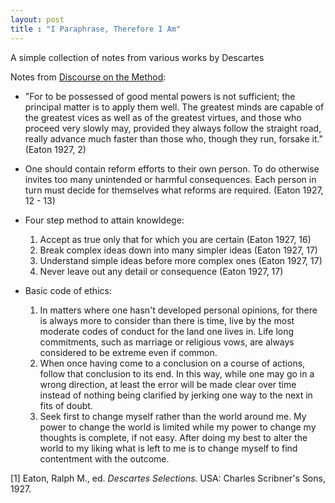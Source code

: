 ```yaml
---
layout: post
title : "I Paraphrase, Therefore I Am"
---
```

A simple collection of notes from various works by Descartes

Notes from [Discourse on the Method][1]:

 * "For to be possessed of good mental powers is not sufficient; the principal matter is to apply them well. The greatest minds are capable of the greatest vices as well as of the greatest virtues, and those who proceed very slowly may, provided they always follow the straight road, really advance much faster than those who, though they run, forsake it." (Eaton 1927, 2)

 * One should contain reform efforts to their own person. To do otherwise invites too many unintended or harmful consequences. Each person in turn must decide for themselves what reforms are required. (Eaton 1927, 12 - 13)
 
 * Four step method to attain knowldege:
    
    1. Accept as true only that for which you are certain (Eaton 1927, 16)
    2. Break complex ideas down into many simpler ideas (Eaton 1927, 17)
    3. Understand simple ideas before more complex ones (Eaton 1927, 17)
    4. Never leave out any detail or consequence (Eaton 1927, 17)
 
 * Basic code of ethics:

    1. In matters where one hasn't developed personal opinions, for there is always more to consider than there is time, live by the most moderate codes of conduct for the land one lives in. Life long commitments, such as marriage or religious vows, are always considered to be extreme even if common.
    2. When once having come to a conclusion on a course of actions, follow that conclusion to its end. In this way, while one may go in a wrong direction, at least the error will be made clear over time instead of nothing being clarified by jerking one way to the next in fits of doubt.
    3. Seek first to change myself rather than the world around me. My power to change the world is limited while my power to change my thoughts is complete, if not easy. After doing my best to alter the world to my liking what is left to me is to change myself to find contentment with the outcome.

\[1\] Eaton, Ralph M., ed. *Descartes Selections.* USA: Charles Scribner's Sons, 1927. 

[1]: https://en.wikipedia.org/wiki/Discourse_on_the_Method
